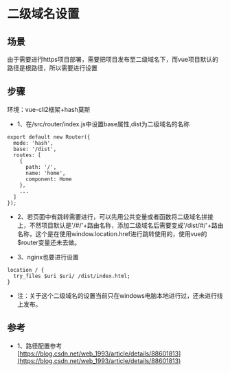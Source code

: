# 二级域名设置


## 场景
由于需要进行https项目部署，需要把项目发布至二级域名下，而vue项目默认的路径是根路径，所以需要进行设置

## 步骤
环境：vue-cli2框架+hash莫斯

* 1、在/src/router/index.js中设置base属性,dist为二级域名的名称
```
export default new Router({
  mode: 'hash', 
  base: '/dist',
  routes: [
    {
      path: '/',
      name: 'home',
      component: Home
    },
    ...
  ]
});
```

* 2、若页面中有跳转需要进行，可以先用公共变量或者函数将二级域名拼接上，不然项目默认是'/#/'+路由名称，添加二级域名后需要变成'/dist/#/'+路由名称，这个是在使用window.location.href进行跳转使用的，使用vue的$router变量还未去做。

* 3、nginx也要进行设置
```
location / {
  try_files $uri $uri/ /dist/index.html;
}
```

* 注：关于这个二级域名的设置当前只在windows电脑本地进行过，还未进行线上发布。

## 参考
* 1、路径配置参考 [https://blog.csdn.net/web_1993/article/details/88601813](https://blog.csdn.net/web_1993/article/details/88601813)


